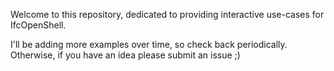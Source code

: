 Welcome to this repository, dedicated to providing interactive use-cases for IfcOpenShell.

I'll be adding more examples over time, so check back periodically.  Otherwise, if you have an idea please submit an issue ;)
